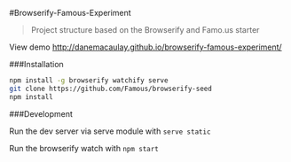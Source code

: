 #Browserify-Famous-Experiment
> Project structure based on the Browserify and Famo.us starter

View demo http://danemacaulay.github.io/browserify-famous-experiment/

###Installation

```bash
npm install -g browserify watchify serve
git clone https://github.com/Famous/browserify-seed
npm install
```

###Development

Run the dev server via serve module with ```serve static```

Run the browserify watch with ```npm start```
